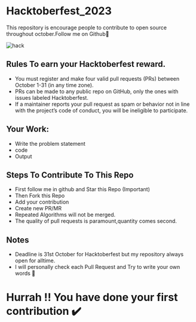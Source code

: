 # Hacktoberfest_2023
This repository is encourage people to contribute to open source throughout october.Follow me on Github🙊

![hack](https://user-images.githubusercontent.com/69287212/196059967-10a30315-d16d-4d70-8872-8878d9feeb02.PNG)

## Rules To earn your Hacktoberfest reward.

* You must register and make four valid pull requests (PRs) between October 1-31 (in any time zone).
* PRs can be made to any public repo on GitHub, only the ones with issues labeled Hacktoberfest.
* If a maintainer reports your pull request as spam or behavior not in line with the project’s code of conduct, you will be ineligible to participate.

## Your Work:

* Write the problem statement
* code
* Output

## Steps To Contribute To This Repo

* First follow me in github and Star this Repo (Important)
* Then Fork this Repo
* Add your contribution
* Create new PR/MR
* Repeated Algorithms will not be merged.
* The quality of pull requests is paramount,quantity comes second.

## Notes
* Deadline is 31st October for Hacktoberfest but my repository always open for alltime.
* I will personally check each Pull Request and Try to write your own words 🙂

# Hurrah !! You have done your first contribution ✔️
